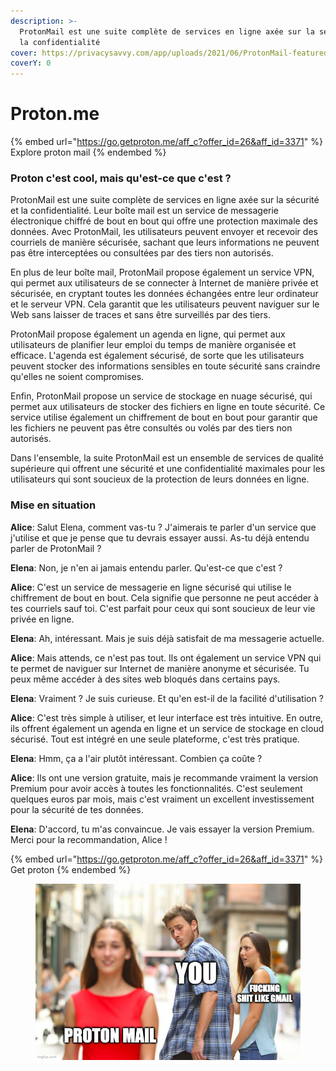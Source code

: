```yaml
---
description: >-
  ProtonMail est une suite complète de services en ligne axée sur la sécurité et
  la confidentialité
cover: https://privacysavvy.com/app/uploads/2021/06/ProtonMail-featured-image.jpg
coverY: 0
---
```


# Proton.me

{% embed url="https://go.getproton.me/aff_c?offer_id=26&aff_id=3371" %}
Explore proton mail
{% endembed %}

### Proton c'est cool, mais qu'est-ce que c'est ?

ProtonMail est une suite complète de services en ligne axée sur la sécurité et la confidentialité. Leur boîte mail est un service de messagerie électronique chiffré de bout en bout qui offre une protection maximale des données. Avec ProtonMail, les utilisateurs peuvent envoyer et recevoir des courriels de manière sécurisée, sachant que leurs informations ne peuvent pas être interceptées ou consultées par des tiers non autorisés.

En plus de leur boîte mail, ProtonMail propose également un service VPN, qui permet aux utilisateurs de se connecter à Internet de manière privée et sécurisée, en cryptant toutes les données échangées entre leur ordinateur et le serveur VPN. Cela garantit que les utilisateurs peuvent naviguer sur le Web sans laisser de traces et sans être surveillés par des tiers.

ProtonMail propose également un agenda en ligne, qui permet aux utilisateurs de planifier leur emploi du temps de manière organisée et efficace. L'agenda est également sécurisé, de sorte que les utilisateurs peuvent stocker des informations sensibles en toute sécurité sans craindre qu'elles ne soient compromises.

Enfin, ProtonMail propose un service de stockage en nuage sécurisé, qui permet aux utilisateurs de stocker des fichiers en ligne en toute sécurité. Ce service utilise également un chiffrement de bout en bout pour garantir que les fichiers ne peuvent pas être consultés ou volés par des tiers non autorisés.

Dans l'ensemble, la suite ProtonMail est un ensemble de services de qualité supérieure qui offrent une sécurité et une confidentialité maximales pour les utilisateurs qui sont soucieux de la protection de leurs données en ligne.

### Mise en situation

**Alice**: Salut Elena, comment vas-tu ? J'aimerais te parler d'un service que j'utilise et que je pense que tu devrais essayer aussi. As-tu déjà entendu parler de ProtonMail ?

**Elena**: Non, je n'en ai jamais entendu parler. Qu'est-ce que c'est ?

**Alice**: C'est un service de messagerie en ligne sécurisé qui utilise le chiffrement de bout en bout. Cela signifie que personne ne peut accéder à tes courriels sauf toi. C'est parfait pour ceux qui sont soucieux de leur vie privée en ligne.

**Elena**: Ah, intéressant. Mais je suis déjà satisfait de ma messagerie actuelle.

**Alice**: Mais attends, ce n'est pas tout. Ils ont également un service VPN qui te permet de naviguer sur Internet de manière anonyme et sécurisée. Tu peux même accéder à des sites web bloqués dans certains pays.

**Elena**: Vraiment ? Je suis curieuse. Et qu'en est-il de la facilité d'utilisation ?

**Alice**: C'est très simple à utiliser, et leur interface est très intuitive. En outre, ils offrent également un agenda en ligne et un service de stockage en cloud sécurisé. Tout est intégré en une seule plateforme, c'est très pratique.

**Elena**: Hmm, ça a l'air plutôt intéressant. Combien ça coûte ?

**Alice**: Ils ont une version gratuite, mais je recommande vraiment la version Premium pour avoir accès à toutes les fonctionnalités. C'est seulement quelques euros par mois, mais c'est vraiment un excellent investissement pour la sécurité de tes données.

**Elena**: D'accord, tu m'as convaincue. Je vais essayer la version Premium. Merci pour la recommandation, Alice !

{% embed url="https://go.getproton.me/aff_c?offer_id=26&aff_id=3371" %}
Get proton
{% endembed %}

<figure><img src="../.gitbook/assets/7d468y.jpg" alt=""><figcaption></figcaption></figure>

